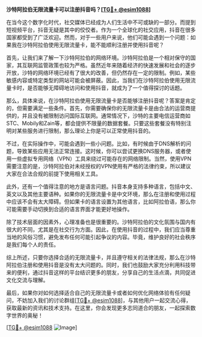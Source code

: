 **沙特阿拉伯无限流量卡可以注册抖音吗？[[TG💪+ @esim1088](https://t.me/s/esim1088)]**

在当今这个数字化时代，社交媒体已经成为人们生活中不可或缺的一部分。而提到短视频平台，抖音无疑是其中的佼佼者。作为一个全球化的社交应用，抖音在很多国家都受到了广泛欢迎。然而，对于一些用户来说，他们可能会遇到一个问题：如果我在沙特阿拉伯使用无限流量卡，能不能顺利注册并使用抖音呢？

首先，让我们来了解一下沙特阿拉伯的网络环境。沙特阿拉伯是一个相对保守的国家，其互联网监管政策也较为严格。虽然近年来随着经济的快速发展和社会的逐步开放，沙特的网络环境已经有了很大的改善，但仍然存在一定的限制。例如，某些敏感内容或特定类型的网站可能会被屏蔽。因此，当我们在沙特阿拉伯使用无限流量卡时，是否能够无障碍地访问和使用抖音，就成为了一个值得探讨的话题。

那么，具体来说，在沙特阿拉伯使用无限流量卡是否能够注册抖音呢？答案是肯定的，但需要满足一些条件。首先，你需要确保你的无限流量卡是由合法的运营商提供的，并且没有被限制访问国际互联网。通常情况下，沙特的主要电信运营商如STC、Mobily和Zain等，都会提供不限量的数据套餐。只要这些套餐没有特别注明对某些服务进行限制，那么理论上你是可以正常使用抖音的。

不过，在实际操作中，可能会遇到一些小问题。比如，有时候由于DNS解析的问题，导致某些应用无法正常连接。这时候，你可以尝试更换DNS服务器，或者使用一些虚拟专用网络（VPN）工具来绕过可能存在的网络限制。当然，使用VPN需要注意的是，沙特阿拉伯对未经授权的VPN使用有严格的法律约束，所以建议大家在合法合规的前提下使用相关工具。

此外，还有一个值得注意的地方是语言问题。抖音本身支持多种语言，包括中文、英文以及其他主要语种。如果你的无限流量卡是中文环境，那么在注册和使用过程中应该不会有太大障碍。但如果卡的语言设置为其他语言，比如阿拉伯语，那么你可能需要手动切换到合适的语言界面才能更好地操作。

除了技术层面的因素外，心理准备也是很重要的。沙特阿拉伯的文化氛围与国内有很大的不同，尤其是在社交行为方面。因此，在使用抖音的过程中，我们应当尊重当地的风俗习惯，避免发布任何可能引起争议的内容。毕竟，维护良好的社会秩序是我们每个人的责任。

综上所述，只要你选择合适的无限流量卡，并且遵守相关的法律法规，那么在沙特阿拉伯注册和使用抖音是没有太大问题的。同时，我们也鼓励大家充分利用科技带来的便利，通过抖音这样的平台结识更多的朋友，分享自己的生活点滴，共同促进文化交流与理解。

最后，如果你对如何选择适合自己的无限流量卡或者如何优化网络体验有任何疑问，不妨加入我们的讨论群组[[TG💪+ @esim1088](https://t.me/s/esim1088)]，与其他用户一起交流心得，获取最新的资讯和技术支持。在这里，你会发现更多志同道合的朋友，一起探索数字世界的奥秘！

[[TG💪+ @esim1088](https://t.me/s/esim1088) ![Image](https://i.postimg.cc/4NQfJmqS/Snipaste-2025-05-13-00-14-12.png)]